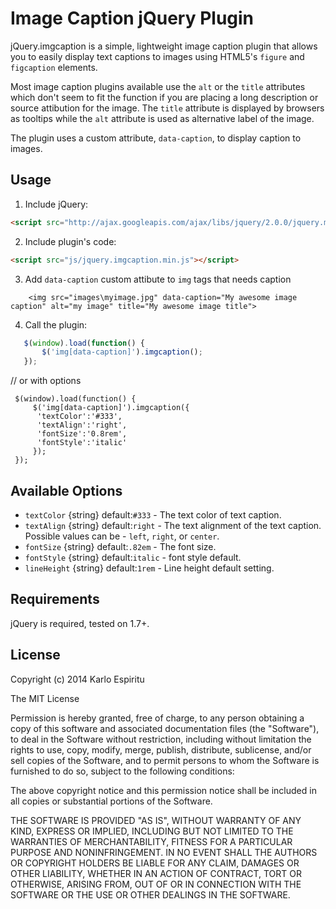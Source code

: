 Image Caption jQuery Plugin
===========================

jQuery.imgcaption is a simple, lightweight image caption plugin that allows you to easily display text captions to images using HTML5's `figure` and `figcaption` elements. 

Most image caption plugins available use the `alt` or the `title` attributes which don't seem to fit the function if you are placing a long description or source attibution for the image. The `title` attribute is displayed by browsers as tooltips while the `alt` attribute is used as alternative label of the image.

The plugin uses a custom attribute, `data-caption`, to display caption to images.

## Usage

1. Include jQuery:

  ```html
  <script src="http://ajax.googleapis.com/ajax/libs/jquery/2.0.0/jquery.min.js"></script>
  ```

2. Include plugin's code:

  ```html
  <script src="js/jquery.imgcaption.min.js"></script>
  ```  

3. Add `data-caption` custom attibute to `img` tags that needs caption

  ```
      <img src="images\myimage.jpg" data-caption="My awesome image caption" alt="my image" title="My awesome image title">
  ```
4. Call the plugin:

  ```javascript
     $(window).load(function() {
         $('img[data-caption]').imgcaption();           
     });
  ```
  // or with options
  ```
   $(window).load(function() {
       $('img[data-caption]').imgcaption({
        'textColor':'#333',
        'textAlign':'right',
        'fontSize':'0.8rem',
        'fontStyle':'italic'
       });           
   });
  ```
## Available Options


  * `textColor`  {string}  default:`#333`  - The text color of text caption.
  * `textAlign` {string} default:`right`  - The text alignment of the text caption. Possible values can be - `left`, `right`, or `center`.
  * `fontSize` {string}  default:`.82em`  - The font size.
  * `fontStyle`  {string}  default:`italic`  - font style default.
  * `lineHeight`  {string} default:`1rem`  - Line height default setting.


## Requirements

jQuery is required, tested on 1.7+. 


## License

Copyright (c) 2014 Karlo Espiritu

The MIT License

Permission is hereby granted, free of charge, to any person obtaining a copy of this software and associated documentation files (the "Software"), to deal in the Software without restriction, including without limitation the rights to use, copy, modify, merge, publish, distribute, sublicense, and/or sell copies of the Software, and to permit persons to whom the Software is furnished to do so, subject to the following conditions:

The above copyright notice and this permission notice shall be included in all copies or substantial portions of the Software.

THE SOFTWARE IS PROVIDED "AS IS", WITHOUT WARRANTY OF ANY KIND, EXPRESS OR IMPLIED, INCLUDING BUT NOT LIMITED TO THE WARRANTIES OF MERCHANTABILITY, FITNESS FOR A PARTICULAR PURPOSE AND NONINFRINGEMENT. IN NO EVENT SHALL THE AUTHORS OR COPYRIGHT HOLDERS BE LIABLE FOR ANY CLAIM, DAMAGES OR OTHER LIABILITY, WHETHER IN AN ACTION OF CONTRACT, TORT OR OTHERWISE, ARISING FROM, OUT OF OR IN CONNECTION WITH THE SOFTWARE OR THE USE OR OTHER DEALINGS IN THE SOFTWARE.
